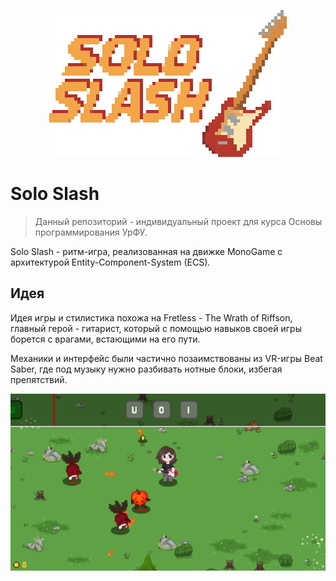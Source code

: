 ﻿<p align="center">
  <img src="readme-logo.png" alt="logo">
</p>

# Solo Slash

> Данный репозиторий - индивидуальный проект для курса Основы программирования УрФУ.

Solo Slash - ритм-игра, реализованная на движке MonoGame с архитектурой Entity-Component-System (ECS).

## Идея

Идея игры и стилистика похожа на Fretless - The Wrath of Riffson, главный герой - гитарист, который с помощью навыков своей игры борется с врагами, встающими на его пути.

Механики и интерфейс были частично позаимствованы из VR-игры Beat Saber, где под музыку нужно разбивать нотные блоки, избегая препятствий.

![Скриншот игры](screenshot.png)
